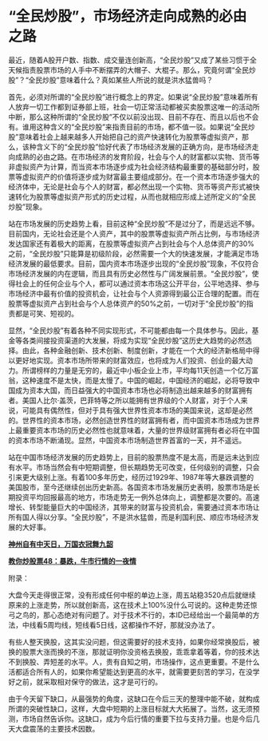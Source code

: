 “全民炒股”，市场经济走向成熟的必由之路
====

			

最近，随着A股开户数、指数、成交量连创新高，“全民炒股”又成了某些习惯于全天候指责股票市场的人手中不断摆弄的大帽子、大棍子。那么，究竟何谓“全民炒股”？“全民炒股”意味着什么？真如某些人所说的就是洪水猛兽吗？

首先，必须对所谓的“全民炒股”进行概念上的界定。如果说“全民炒股”意味着所有人放弃一切工作都到证券部上班，社会一切正常活动都被买卖股票这唯一的活动所中断，那么这种所谓的“全民炒股”不仅以前没出现、目前不存在、而且以后也不会有。谁用这种含义的“全民炒股”来指责目前的市场，都不值一驳。如果说“全民炒股”意味着社会上越来越多人开始把自己的资产快速转化为股票等虚拟资产，那么，该种含义下的“全民炒股”恰好代表了市场经济发展的正确方向，是市场经济走向成熟的必由之路。在市场经济的发育阶段，社会与个人的财富都以实物、货币等非虚拟资产为计算，而当资本市场逐步成为社会经济结构最重要的基础部分时，股票等虚拟资产的价值将逐步成为财富最主要组成部分。在一个资本市场逐步强大的经济体中，无论是社会与个人的财富，都必然出现一个实物、货币等资产形式被快速转化为股票等虚拟资产形式的历史过程，从而也就相应形成上述所定义的“全民炒股”现象。

站在市场发展的历史趋势上看，目前这种“全民炒股”不是过分了，而是远远不够。目前国内，无论社会还是个人资产，其中的股票等虚拟资产所占比例，与市场经济发达国家还有着极大的距离，在股票等虚拟资产占到社会与个人总体资产的30%之前，“全民炒股”只能算是初级阶段，必然需要一个大的快速发展，才能满足市场经济发展的最低要求。目前，国内资本市场逐步出现的“全民炒股”现象，不仅符合市场经济发展的内在逻辑，而且具有历史必然性与广阔发展前景。“全民炒股”，使得社会上的任何企业与个人，都可以通过资本市场这公开平台，公平地选择、参与市场经济中最有价值的投资机会，让社会与个人资源得到最公正合理的配置。而在股票等虚拟资产占到社会与个人总体资产的50%之前，一切对于“全民炒股”的指责都是可笑、短视的。

显然，“全民炒股”有着各种不同实现形式，不可能都由每一个具体参与。因此，基金等各类间接投资渠道的大发展，将成为实现“全民炒股”这历史大趋势的必然选择。由此，各种金融创新、技术创新、制度创新，才能在一个大的经济新格局中得以更好地实现。资本市场所带来的财富效应，也将成为人们投资、创业的最大动力。所谓榜样的力量是无穷的，最近中小板企业上市，平均每11天创造一个亿万富翁，这种速度不是太快，而是太慢了。中国的崛起，中国经济的崛起，必将导致中国成为资本大国，而日益强大的中国资本市场也必将制造出越来越多的财富拥有者。美国人比尔·盖茨，巴菲特等之所以能拥有世界级的个人财富，对于个人来说，可能具有偶然性，但对于具有强大世界性资本市场的美国来说，这却是必然的。世界性的资本市场，必然创造世界性的财富拥有者，而中国资本市场成为世界上最重要资本市场的历史必然性也就意味着，大量的世界级财富拥有者必将在中国的资本市场不断涌现。显然，中国资本市场制造世界首富的一天，并不遥远。

站在中国市场经济发展的历史趋势上，目前的股票热度不是太高，而是远未达到应有水平。市场当然会有中短期调整，但长期趋势无可改变，任何级别的调整，只会引来更大级别上涨。有着100多年历史，经历过1929年、1987年等大暴跌调整的美国股市，至今还继续创出历史新高。各国资本市场发展历史表明，股票市场是长期投资平均回报最高的地方，市场走势无一例外总体向上，调整都是次要的。高速增长、转型能量巨大的中国经济，其带来的财富与投资机会，需要通过资本市场让所有国人得以分享。“全民炒股”，不是洪水猛兽，而是利国利民、顺应市场经济发展的大好事。

[**神州自有中天日，万国衣冠舞九韶**](http://blog.sina.com.cn/u/486e105c0100099p)

[**教你炒股票48：暴跌，牛市行情的一夜情**](http://blog.sina.com.cn/u/486e105c01000a1n)

附录：

大盘今天走得很正常，没有形成任何中枢的单边上涨，周五站稳3520点后就继续原来的上涨走势，所以就创新高，这在技术上100%没什么可说的。这种走势还惊弓之鸟的，那心态绝对有问题了。对于技术不行的，本ID已经给出一个最简单的方法，中线看5周均线，短线看5日线，这都操作不好，那就没办法了。  
  
有些人整天换股，这其实没问题，但这需要好的技术支持，如果你经常换股后，被换的股票大涨而换的不涨，那就证明你没资格去换股，乖乖拿着等着，你的技术达不到换股、弄短差的水平。人，贵有自知之明，市场操作，这点更重要。不是什么活都适合所有人的，如果你希望能达到更高的水平，就需要更刻苦的学习，在没学好之前，就采取相对保守的做法，这才是可行的。  
  
由于今天留下缺口，从最强势的角度，这缺口在今后三天的整理中能不破，就构成所谓的突破性缺口，这样，大盘中短期的上涨目标就大大拓展了。当然，这无须预测，市场自然告诉你。这缺口，成为今后行情的重要下拉与支持力量。也是今后几天大盘震荡的主要技术因数。  

